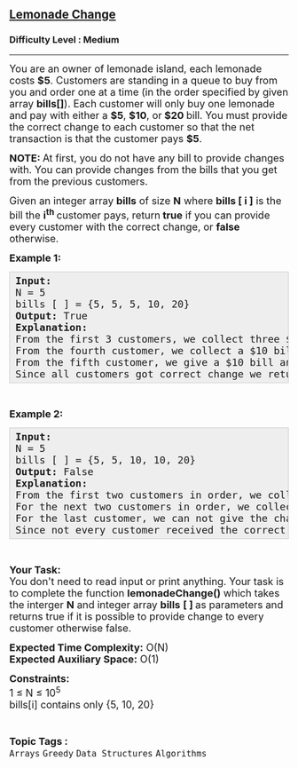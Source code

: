 <h2><a href="https://www.geeksforgeeks.org/problems/lemonade-change/0">Lemonade Change</a></h2><h3>Difficulty Level : Medium</h3><hr><div class="problems_problem_content__Xm_eO"><p><span style="font-size: 18px;">You are an owner of lemonade island, each lemonade costs <strong>$5</strong>. Customers are standing in a queue to buy from you and order one at a time (in the order specified by given array <strong>bills[]</strong>). Each customer will only buy one lemonade and pay with either a <strong>$5</strong>, <strong>$10</strong>, or<strong> $20 </strong>bill. You must provide the correct change to each customer so&nbsp;that the net transaction is that the customer pays <strong>$5</strong>.</span></p>
<p><span style="font-size: 18px;"><strong>NOTE: </strong>At first, you do not have any bill to provide changes with. You can provide changes from the bills that you get from the previous customers.</span></p>
<p><span style="font-size: 18px;">Given an integer array <strong>bills</strong>&nbsp;of size <strong>N</strong> where <strong>bills [ i ]</strong> is the bill the <strong>i</strong><sup><strong>th</strong>&nbsp;</sup>customer pays, return<strong> true</strong> if you can provide every customer with the correct change, or <strong>false</strong> otherwise.</span></p>
<p><span style="font-size: 18px;"><strong>Example 1:</strong></span></p>
<pre style="background: #eeeeee; border: 1px solid #cccccc; padding: 5px 10px; --darkreader-inline-bgimage: initial; --darkreader-inline-bgcolor: #222426; --darkreader-inline-border-top: #3e4446; --darkreader-inline-border-right: #3e4446; --darkreader-inline-border-bottom: #3e4446; --darkreader-inline-border-left: #3e4446;"><span style="font-size: 18px;"><strong>Input:</strong><br>N = 5<br>bills [ ] = {5, 5, 5, 10, 20}<br><strong>Output: </strong>True<br><strong>Explanation:</strong>&nbsp;<br>From the first 3 customers, we collect three $5 bills in order.<br>From the fourth customer, we collect a $10 bill and give back a $5.<br>From the fifth customer, we give a $10 bill and a $5 bill.<br>Since all customers got correct change&nbsp;we return&nbsp;true.</span></pre>
<p>&nbsp;</p>
<p><span style="font-size: 18px;"><strong>Example 2:</strong></span></p>
<pre style="background: #eeeeee; border: 1px solid #cccccc; padding: 5px 10px; --darkreader-inline-bgimage: initial; --darkreader-inline-bgcolor: #222426; --darkreader-inline-border-top: #3e4446; --darkreader-inline-border-right: #3e4446; --darkreader-inline-border-bottom: #3e4446; --darkreader-inline-border-left: #3e4446;"><span style="font-size: 18px;"><strong>Input:</strong><br>N = 5<br>bills [ ] = {5, 5, 10, 10, 20}<br><strong>Output: </strong>False<br><strong>Explanation:</strong>&nbsp;<br>From the first two customers in order, we collect two $5 bills.<br>For the next two customers in order, we collect a $10 bill and give back a $5 bill.<br>For the last customer, we can not give the change of $15 back because we only have two $10 bills.<br>Since not every customer received the correct change, the answer is false.</span></pre>
<p>&nbsp;</p>
<p><span style="font-size: 18px;"><strong>Your Task:</strong><br>You don't need to read input or print anything. Your task is to complete the function <strong>lemonadeChange()</strong>&nbsp;which takes the interger <strong>N</strong>&nbsp;and integer array <strong>bills</strong> <strong>[ ]&nbsp;</strong>as parameters and returns true if it is possible to provide change to every customer otherwise false.</span></p>
<p><span style="font-size: 18px;"><strong>Expected Time Complexity:</strong>&nbsp;O(N)<br><strong>Expected Auxiliary Space:</strong>&nbsp;O(1)</span></p>
<p><span style="font-size: 18px;"><strong>Constraints:</strong><br>1 ≤ N ≤&nbsp;10<sup>5</sup><br>bills[i] contains only </span><span style="font-size: 18px;">{5, 10, 20}</span></p></div><br><p><span style=font-size:18px><strong>Topic Tags : </strong><br><code>Arrays</code>&nbsp;<code>Greedy</code>&nbsp;<code>Data Structures</code>&nbsp;<code>Algorithms</code>&nbsp;